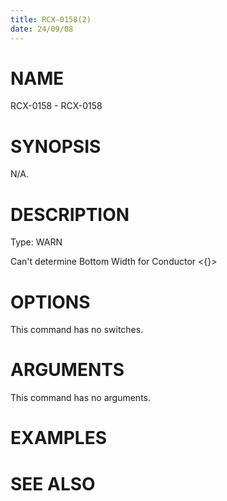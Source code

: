 ```yaml
---
title: RCX-0158(2)
date: 24/09/08
---
```


# NAME

RCX-0158 - RCX-0158

# SYNOPSIS

N/A.

# DESCRIPTION

Type: WARN

Can't determine Bottom Width for Conductor <{}>

# OPTIONS

This command has no switches.

# ARGUMENTS

This command has no arguments.

# EXAMPLES

# SEE ALSO
